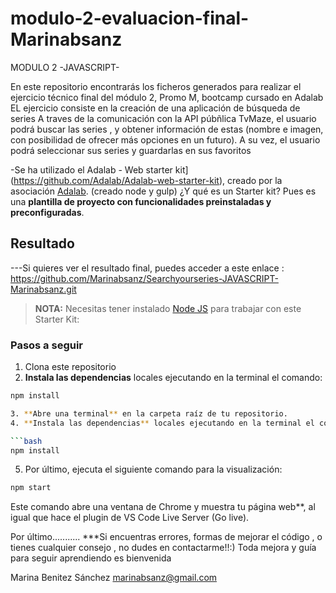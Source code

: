 # modulo-2-evaluacion-final-Marinabsanz
MODULO 2    -JAVASCRIPT- 

En este repositorio encontrarás los ficheros generados para realizar el ejercicio técnico final del módulo 2, Promo M, bootcamp cursado en Adalab
EL ejercicio consiste en la creación de una aplicación de búsqueda de series
A traves de la comunicación con la API púbñlica TvMaze, el usuario podrá buscar las series , y obtener información de estas (nombre e imagen, con posibilidad de ofrecer más opciones en un futuro).
A su vez, el usuario podrá seleccionar sus series y guardarlas en sus favoritos



-Se ha utilizado el Adalab - Web starter kit](https://github.com/Adalab/Adalab-web-starter-kit), creado por la asociación [Adalab](https://adalab.es/). (creado node y gulp)
¿Y qué es un Starter kit? Pues es una **plantilla de proyecto con funcionalidades preinstaladas y preconfiguradas**.


## Resultado
---Si quieres ver el resultado final, puedes acceder a este enlace :  https://github.com/Marinabsanz/Searchyourseries-JAVASCRIPT-Marinabsanz.git

> **NOTA:** Necesitas tener instalado [Node JS](https://nodejs.org/) para trabajar con este Starter Kit:

### Pasos a seguir

1. Clona este repositorio
2. **Instala las dependencias** locales ejecutando en la terminal el comando:

```bash
npm install

3. **Abre una terminal** en la carpeta raíz de tu repositorio.
4. **Instala las dependencias** locales ejecutando en la terminal el comando:

```bash
npm install
```

5. Por último, ejecuta el siguiente comando para  la visualización:

```bash
npm start
```
Este comando abre una ventana de Chrome y muestra tu página web**, al igual que hace el plugin de VS Code Live Server (Go live).



Por último...........
***Si encuentras errores, formas de mejorar el código , o tienes cualquier consejo , no dudes en contactarme!!:)
Toda mejora y guía para seguir aprendiendo es bienvenida



Marina Benitez Sánchez
marinabsanz@gmail.com
